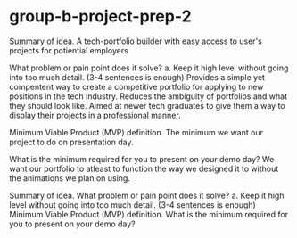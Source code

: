 # group-b-project-prep-2 

Summary of idea.
A tech-portfolio builder with easy access to user's projects for potiential employers

What problem or pain point does it solve? a. Keep it high level without going into too much detail. (3-4 sentences is enough)
Provides a simple yet compentent way to create a competitive portfolio for applying to new positions in the tech industry. 
Reduces the ambiguity of portfolios and what they should look like.
Aimed at newer tech graduates to give them a way to display their projects in a professional manner.

Minimum Viable Product (MVP) definition.
The minimum we want our project to do on presentation day.

What is the minimum required for you to present on your demo day?
We want our portfolio to atleast to function the way we designed it to without the animations we plan on using.


Summary of idea.
What problem or pain point does it solve? a. Keep it high level without going into too much detail. (3-4 sentences is enough)
Minimum Viable Product (MVP) definition.
What is the minimum required for you to present on your demo day?
